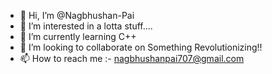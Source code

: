 - 👋 Hi, I’m @Nagbhushan-Pai
- 👀 I’m interested in a lotta stuff....
- 🌱 I’m currently learning C++
- 💞️ I’m looking to collaborate on Something Revolutionizing!!
- 📫 How to reach me :- nagbhushanpai707@gmail.com

<!---
Nagbhushan-Pai/Nagbhushan-Pai is a ✨ special ✨ repository because its `README.md` (this file) appears on your GitHub profile.
You can click the Preview link to take a look at your changes.
--->
